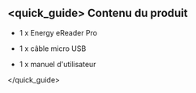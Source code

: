 ## <quick_guide> Contenu du produit

- 1 x Energy eReader Pro

- 1 x câble micro USB

- 1 x manuel d'utilisateur

</quick_guide>
